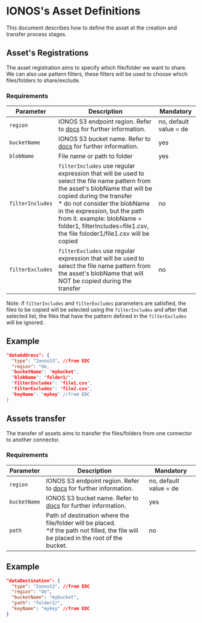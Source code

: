 
# IONOS's Asset Definitions

This document describes how to define the asset at the creation and transfer process stages.

## Asset's Registrations 
The asset registration aims to specify which file/folder we want to share. We can also use pattern filters, these filters will be used to choose which files/folders to share/exclude.

### Requirements


| Parameter        | Description                                                                                                                                                                                                                                                                                                                                 | Mandatory              |
|------------------|---------------------------------------------------------------------------------------------------------------------------------------------------------------------------------------------------------------------------------------------------------------------------------------------------------------------------------------------|------------------------|
| `region`        | IONOS S3 endpoint region. Refer to  [docs](https://docs.ionos.com/cloud/managed-services/s3-object-storage/s3-endpoints)  for further information.                                                                                                                                                                                           | no, default value = de |
| `bucketName`     | IONOS S3 bucket name.   Refer to  [docs](https://docs.ionos.com/cloud/managed-services/s3-object-storage/concepts/buckets) for further information.                                                                                                                                                                                                                                                                      | yes                    |
| `blobName`       | File name or path to folder                                                                                                                                                                                                                                                                                                                 | yes                    |
| `filterIncludes` | `filterIncludes` use regular expression that will be used to select the file name pattern from the asset's blobName that will be copied during the transfer <br/> * do not consider the blobName in the expression, but the path from it. example: blobName = folder1, filterIncludes=file1.csv, the file foloder1/file1.csv will be copied | no                     |
| `filterExcludes` | `filterExcludes` use regular expression that will be used to select the file name pattern from the asset's blobName that will NOT be copied during the transfer <br/>                                                                                                                                                                       | no                     |

Note:  if `filterIncludes` and  `filterExcludes` parameters are satisfied, the files to be copied will be selected using the `filterIncludes` and after that selected list, the files that have the pattern defined in the `filterExcludes` will be ignored.


## Example

```json
"dataAddress": {
  "type": "IonosS3", //from EDC
  "region": "de,
  "bucketName": "mybucket",
  "blobName": "folder1/",
  "filterIncludes": "file1.csv",
  "filterExcludes": "file2.csv",
  "keyName": "mykey" //from EDC
}
```

## Assets transfer
The transfer of assets aims to transfer the files/folders from one connector to another connector.

### Requirements


| Parameter    | Description                                                                                                                                        | Mandatory              |
|--------------|----------------------------------------------------------------------------------------------------------------------------------------------------|------------------------|
| `region`     | IONOS S3 endpoint region. Refer to  [docs](https://docs.ionos.com/cloud/managed-services/s3-object-storage/s3-endpoints)  for further information. | no, default value = de |
| `bucketName` | IONOS S3 bucket name.   Refer to  [docs](https://docs.ionos.com/cloud/managed-services/s3-object-storage/concepts/buckets) for further information.                                                                             | yes                    |
| `path`       | Path of destination where the file/folder will be placed. </br>  *if the path not filled, the file will be placed in the root of the bucket.       | no                     |


## Example

```json
"dataDestination": {
  "type": "IonosS3", //from EDC
  "region": "de",
  "bucketName": "mybucket",
  "path": "folder2/",
  "keyName": "mykey" //from EDC
}
```
